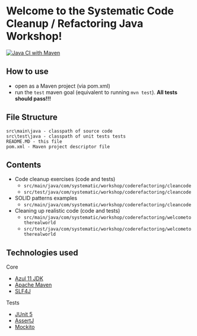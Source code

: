 # Welcome to the Systematic Code Cleanup / Refactoring Java Workshop!

[![Java CI with Maven](https://github.com/SystematicSDC/cleanup-refactoring-java-workshop/actions/workflows/maven.yml/badge.svg)](https://github.com/SystematicSDC/cleanup-refactoring-java-workshop/actions/workflows/maven.yml)

## How to use

- open as a Maven project (via pom.xml)
- run the ```test``` maven goal (equivalent to running ```mvn test```). **All tests should pass!!!**

## File Structure

```
src\main\java - classpath of source code
src\test\java - classpath of unit tests tests
README.MD - this file
pom.xml - Maven project descriptor file
```

## Contents

- Code cleanup exercises (code and tests)
    - ```src/main/java/com/systematic/workshop/coderefactoring/cleancode```
    - ```src/test/java/com/systematic/workshop/coderefactoring/cleancode```
- SOLID patterns examples
    - ```src/main/java/com/systematic/workshop/coderefactoring/cleancode```
- Cleaning up realistic code (code and tests)
    - ```src/main/java/com/systematic/workshop/coderefactoring/welcometotherealworld```
    - ```src/test/java/com/systematic/workshop/coderefactoring/welcometotherealworld```

## Technologies used

Core

- [Azul 11 JDK](https://www.azul.com/)
- [Apache Maven](https://maven.apache.org/)
- [SLF4J](https://www.slf4j.org/)

Tests

- [JUnit 5](https://junit.org/junit5/)
- [AssertJ](https://assertj.github.io/doc/)
- [Mockito](https://site.mockito.org/)

